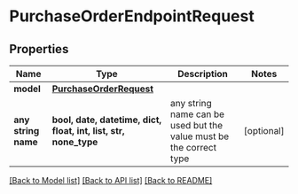 # PurchaseOrderEndpointRequest


## Properties
Name | Type | Description | Notes
------------ | ------------- | ------------- | -------------
**model** | [**PurchaseOrderRequest**](PurchaseOrderRequest.md) |  | 
**any string name** | **bool, date, datetime, dict, float, int, list, str, none_type** | any string name can be used but the value must be the correct type | [optional]

[[Back to Model list]](../README.md#documentation-for-models) [[Back to API list]](../README.md#documentation-for-api-endpoints) [[Back to README]](../README.md)


